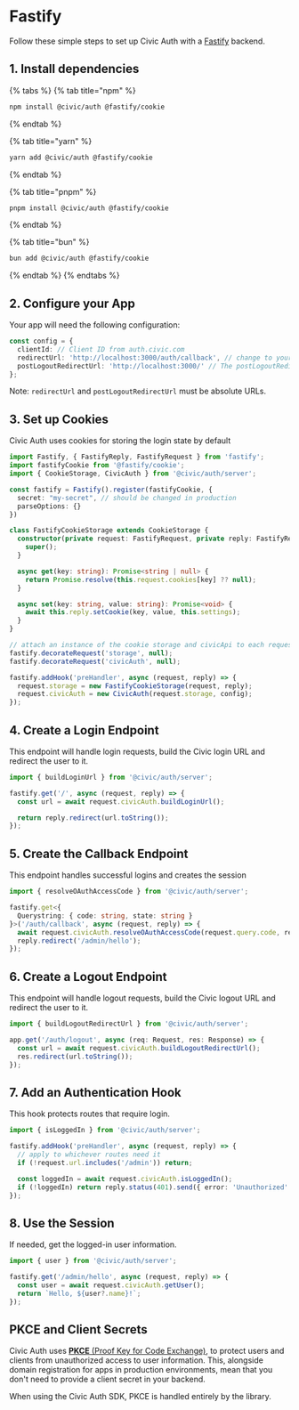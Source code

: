 # Fastify

Follow these simple steps to set up Civic Auth with a [Fastify](https://fastify.dev/) backend.

## 1. Install dependencies

{% tabs %}
{% tab title="npm" %}
```bash
npm install @civic/auth @fastify/cookie
```
{% endtab %}

{% tab title="yarn" %}
```bash
yarn add @civic/auth @fastify/cookie
```
{% endtab %}

{% tab title="pnpm" %}
```bash
pnpm install @civic/auth @fastify/cookie
```
{% endtab %}

{% tab title="bun" %}
```bash
bun add @civic/auth @fastify/cookie
```
{% endtab %}
{% endtabs %}

## 2. Configure your App

Your app will need the following configuration:

```typescript
const config = {
  clientId: // Client ID from auth.civic.com
  redirectUrl: 'http://localhost:3000/auth/callback', // change to your domain when deploying
  postLogoutRedirectUrl: 'http://localhost:3000/' // The postLogoutRedirectUrl is the URL where the user will be redirected after successfully logging out from Civic's auth server.
};
```

Note: `redirectUrl` and `postLogoutRedirectUrl` must be absolute URLs.

## 3. Set up Cookies

Civic Auth uses cookies for storing the login state by default

```typescript
import Fastify, { FastifyReply, FastifyRequest } from 'fastify';
import fastifyCookie from '@fastify/cookie';
import { CookieStorage, CivicAuth } from '@civic/auth/server';

const fastify = Fastify().register(fastifyCookie, {
  secret: "my-secret", // should be changed in production
  parseOptions: {}
})

class FastifyCookieStorage extends CookieStorage {
  constructor(private request: FastifyRequest, private reply: FastifyReply) {
    super();
  }

  async get(key: string): Promise<string | null> {
    return Promise.resolve(this.request.cookies[key] ?? null);
  }

  async set(key: string, value: string): Promise<void> {
    await this.reply.setCookie(key, value, this.settings);
  }
}

// attach an instance of the cookie storage and civicApi to each request
fastify.decorateRequest('storage', null);
fastify.decorateRequest('civicAuth', null);

fastify.addHook('preHandler', async (request, reply) => {
  request.storage = new FastifyCookieStorage(request, reply);
  request.civicAuth = new CivicAuth(request.storage, config);
});
```

## 4. Create a Login Endpoint

This endpoint will handle login requests,  build the Civic login URL and redirect the user to it.

```typescript
import { buildLoginUrl } from '@civic/auth/server';

fastify.get('/', async (request, reply) => {
  const url = await request.civicAuth.buildLoginUrl();

  return reply.redirect(url.toString());
});
```

## 5. Create the Callback Endpoint

This endpoint handles successful logins and creates the session

```typescript
import { resolveOAuthAccessCode } from '@civic/auth/server';

fastify.get<{
  Querystring: { code: string, state: string }
}>('/auth/callback', async (request, reply) => {
  await request.civicAuth.resolveOAuthAccessCode(request.query.code, request.query.state);
  reply.redirect('/admin/hello');
});
```

## 6. Create a Logout Endpoint

This endpoint will handle logout requests, build the Civic logout URL and redirect the user to it.

```typescript
import { buildLogoutRedirectUrl } from '@civic/auth/server';

app.get('/auth/logout', async (req: Request, res: Response) => {
  const url = await request.civicAuth.buildLogoutRedirectUrl();
  res.redirect(url.toString());
});
```

## 7. Add an Authentication Hook

This hook protects routes that require login.

```typescript
import { isLoggedIn } from '@civic/auth/server';

fastify.addHook('preHandler', async (request, reply) => {
  // apply to whichever routes need it
  if (!request.url.includes('/admin')) return;

  const loggedIn = await request.civicAuth.isLoggedIn();
  if (!loggedIn) return reply.status(401).send({ error: 'Unauthorized' });
});
```

## 8. Use the Session

If needed, get the logged-in user information.

```typescript
import { user } from '@civic/auth/server';

fastify.get('/admin/hello', async (request, reply) => {
  const user = await request.civicAuth.getUser();
  return `Hello, ${user?.name}!`;
});
```

## PKCE and Client Secrets

Civic Auth uses [**PKCE** (Proof Key for Code Exchange)](https://oauth.net/2/pkce/), to protect users and clients from unauthorized access to user information. This, alongside domain registration for apps in production environments, mean that you don't need to provide a client secret in your backend.

When using the Civic Auth SDK, PKCE is handled entirely by the library.
